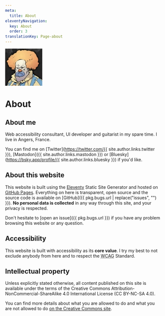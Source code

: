 ```yaml
---
meta:
  title: About
eleventyNavigation:
  key: About
  order: 3
translationKey: Page-about
---
```


<img src="/assets/images/honk.jpg" class="Avatar" alt="Angry clown with ginger hair avatar." width="120" height="120">

# About


## About me

Web accessibility consultant, UI developer and guitarist in my spare time. I live in Angers, France.

You can find me on [Twitter](https://twitter.com/{{ site.author.links.twitter }}), [Mastodon]({{ site.author.links.mastodon }}) or [Bluesky](https://bsky.app/profile/{{ site.author.links.bluesky }}) if you'd like.


## About this website

This website is built using the [Eleventy](https://11ty.io) Static Site Generator and hosted on [GitHub Pages](https://pages.github.com). Everything on here is transparent, open source and the source code is available on [GitHub]({{ pkg.bugs.url | replace("issues", "") }}).
**No personal data is collected** in any way through this site, and your privacy is respected.

Don't hesitate to [open an issue]({{ pkg.bugs.url }}) if you have any problem browsing this website or any question.


## Accessibility

This website is built with accessibility as its **core value**. I try my best to not exclude anybody from here and to respect the <abbr title="Web Content Accessibility Guidelines">WCAG</abbr> Standard.


## Intellectual property

Unless explicitly stated otherwise, all content published on this site is available under the terms of the Creative Commons Attribution-NonCommercial-ShareAlike 4.0 International License (CC BY-NC-SA 4.0).

You can find more details about what you are allowed to do and what you are not allowed to do [on the Creative Commons site](https://creativecommons.org/licenses/by-nc-sa/4.0/deed).
